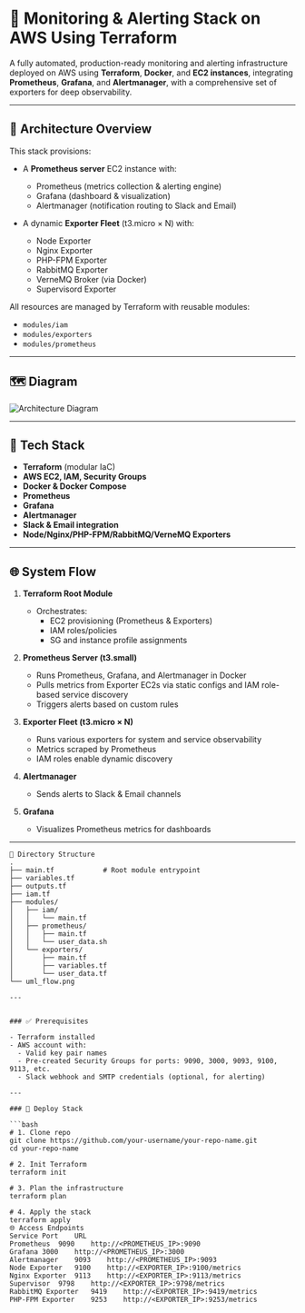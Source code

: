 # 🚀 Monitoring & Alerting Stack on AWS Using Terraform

A fully automated, production-ready monitoring and alerting infrastructure deployed on AWS using **Terraform**, **Docker**, and **EC2 instances**, integrating **Prometheus**, **Grafana**, and **Alertmanager**, with a comprehensive set of exporters for deep observability.

---

## 🧱 Architecture Overview

This stack provisions:

- A **Prometheus server** EC2 instance with:
  - Prometheus (metrics collection & alerting engine)
  - Grafana (dashboard & visualization)
  - Alertmanager (notification routing to Slack and Email)

- A dynamic **Exporter Fleet** (t3.micro × N) with:
  - Node Exporter
  - Nginx Exporter
  - PHP-FPM Exporter
  - RabbitMQ Exporter
  - VerneMQ Broker (via Docker)
  - Supervisord Exporter

All resources are managed by Terraform with reusable modules:
- `modules/iam`
- `modules/exporters`
- `modules/prometheus`

---

## 🗺️ Diagram

![Architecture Diagram](./uml_flow.png)

---

## 🔧 Tech Stack

- **Terraform** (modular IaC)
- **AWS EC2, IAM, Security Groups**
- **Docker & Docker Compose**
- **Prometheus**
- **Grafana**
- **Alertmanager**
- **Slack & Email integration**
- **Node/Nginx/PHP-FPM/RabbitMQ/VerneMQ Exporters**

---

## 🌐 System Flow

1. **Terraform Root Module**
   - Orchestrates:
     - EC2 provisioning (Prometheus & Exporters)
     - IAM roles/policies
     - SG and instance profile assignments

2. **Prometheus Server (t3.small)**
   - Runs Prometheus, Grafana, and Alertmanager in Docker
   - Pulls metrics from Exporter EC2s via static configs and IAM role-based service discovery
   - Triggers alerts based on custom rules

3. **Exporter Fleet (t3.micro × N)**
   - Runs various exporters for system and service observability
   - Metrics scraped by Prometheus
   - IAM roles enable dynamic discovery

4. **Alertmanager**
   - Sends alerts to Slack & Email channels

5. **Grafana**
   - Visualizes Prometheus metrics for dashboards

---

```plaintext
📁 Directory Structure
.
├── main.tf            # Root module entrypoint
├── variables.tf
├── outputs.tf
├── iam.tf
├── modules/
│   ├── iam/
│   │   └── main.tf
│   ├── prometheus/
│   │   ├── main.tf
│   │   └── user_data.sh
│   └── exporters/
│       ├── main.tf
│       ├── variables.tf
│       └── user_data.tf
└── uml_flow.png     

---


### ✅ Prerequisites

- Terraform installed
- AWS account with:
  - Valid key pair names
  - Pre-created Security Groups for ports: 9090, 3000, 9093, 9100, 9113, etc.
  - Slack webhook and SMTP credentials (optional, for alerting)

---

### 🧪 Deploy Stack

```bash
# 1. Clone repo
git clone https://github.com/your-username/your-repo-name.git
cd your-repo-name

# 2. Init Terraform
terraform init

# 3. Plan the infrastructure
terraform plan

# 4. Apply the stack
terraform apply
🌐 Access Endpoints
Service	Port	URL
Prometheus	9090	http://<PROMETHEUS_IP>:9090
Grafana	3000	http://<PROMETHEUS_IP>:3000
Alertmanager	9093	http://<PROMETHEUS_IP>:9093
Node Exporter	9100	http://<EXPORTER_IP>:9100/metrics
Nginx Exporter	9113	http://<EXPORTER_IP>:9113/metrics
Supervisor	9798	http://<EXPORTER_IP>:9798/metrics
RabbitMQ Exporter	9419	http://<EXPORTER_IP>:9419/metrics
PHP-FPM Exporter	9253	http://<EXPORTER_IP>:9253/metrics



